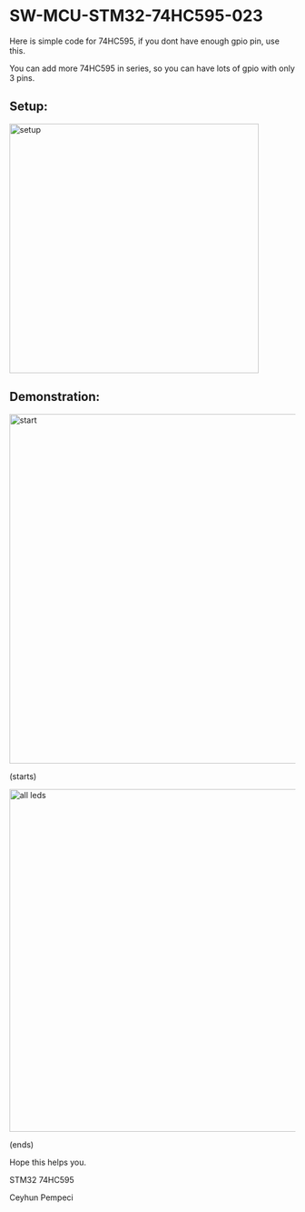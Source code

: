 # SW-MCU-STM32-74HC595-023

Here is simple code for 74HC595, if you dont have enough gpio pin, use this.

You can add more 74HC595 in series, so you can have lots of gpio with only 3 pins.

## Setup:

<img width="439" alt="setup" src="https://github.com/user-attachments/assets/c804a372-aa99-4157-b942-15233adec1f9" />

## Demonstration:

<img width="615" alt="start" src="https://github.com/user-attachments/assets/e33905c3-354c-4c83-a471-fef60cca09be" />

(starts)

<img width="603" alt="all leds" src="https://github.com/user-attachments/assets/cb693bf4-db64-43e6-8d5a-59b186f5697e" />

(ends)

Hope this helps you.

STM32 74HC595

Ceyhun Pempeci
